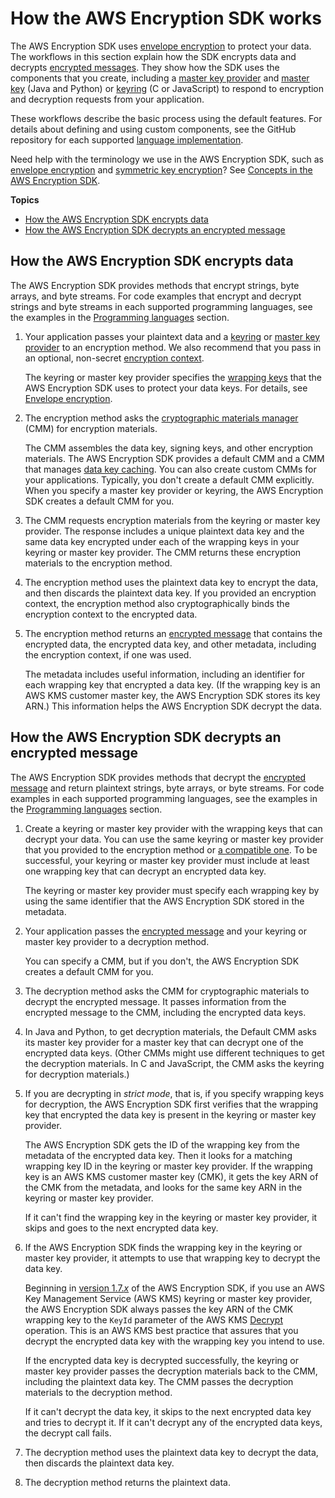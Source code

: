 # How the AWS Encryption SDK works<a name="how-it-works"></a>

The AWS Encryption SDK uses [envelope encryption](concepts.md#envelope-encryption) to protect your data\. The workflows in this section explain how the SDK encrypts data and decrypts [encrypted messages](concepts.md#message)\. They show how the SDK uses the components that you create, including a [master key provider](concepts.md#master-key-provider) and [master key](concepts.md#master-key) \(Java and Python\) or [keyring](concepts.md#keyring) \(C or JavaScript\) to respond to encryption and decryption requests from your application\. 

These workflows describe the basic process using the default features\. For details about defining and using custom components, see the GitHub repository for each supported [language implementation](programming-languages.md)\.

Need help with the terminology we use in the AWS Encryption SDK, such as [envelope encryption](concepts.md#envelope-encryption) and [symmetric key encryption](concepts.md#symmetric-key-encryption)? See [Concepts in the AWS Encryption SDK](concepts.md)\.

**Topics**
+ [How the AWS Encryption SDK encrypts data](#encrypt-workflow)
+ [How the AWS Encryption SDK decrypts an encrypted message](#decrypt-workflow)

## How the AWS Encryption SDK encrypts data<a name="encrypt-workflow"></a>

The AWS Encryption SDK provides methods that encrypt strings, byte arrays, and byte streams\. For code examples that encrypt and decrypt strings and byte streams in each supported programming languages, see the examples in the [Programming languages](programming-languages.md) section\.

1. Your application passes your plaintext data and a [keyring](concepts.md#keyring) or [master key provider](concepts.md#master-key-provider) to an encryption method\. We also recommend that you pass in an optional, non\-secret [encryption context](concepts.md#encryption-context)\. 

   The keyring or master key provider specifies the [wrapping keys](concepts.md#master-key) that the AWS Encryption SDK uses to protect your data keys\. For details, see [Envelope encryption](concepts.md#envelope-encryption)\.

1. The encryption method asks the [cryptographic materials manager](concepts.md#crypt-materials-manager) \(CMM\) for encryption materials\. 

   The CMM assembles the data key, signing keys, and other encryption materials\. The AWS Encryption SDK provides a default CMM and a CMM that manages [data key caching](data-key-caching.md)\. You can also create custom CMMs for your applications\. Typically, you don't create a default CMM explicitly\. When you specify a master key provider or keyring, the AWS Encryption SDK creates a default CMM for you\.

1. The CMM requests encryption materials from the keyring or master key provider\. The response includes a unique plaintext data key and the same data key encrypted under each of the wrapping keys in your keyring or master key provider\. The CMM returns these encryption materials to the encryption method\.

1. The encryption method uses the plaintext data key to encrypt the data, and then discards the plaintext data key\. If you provided an encryption context, the encryption method also cryptographically binds the encryption context to the encrypted data\.

1. The encryption method returns an [encrypted message](concepts.md#message) that contains the encrypted data, the encrypted data key, and other metadata, including the encryption context, if one was used\. 

   The metadata includes useful information, including an identifier for each wrapping key that encrypted a data key\. \(If the wrapping key is an AWS KMS customer master key, the AWS Encryption SDK stores its key ARN\.\) This information helps the AWS Encryption SDK decrypt the data\.

## How the AWS Encryption SDK decrypts an encrypted message<a name="decrypt-workflow"></a>

The AWS Encryption SDK provides methods that decrypt the [encrypted message](concepts.md#message) and return plaintext strings, byte arrays, or byte streams\. For code examples in each supported programming languages, see the examples in the [Programming languages](programming-languages.md) section\.

1. Create a keyring or master key provider with the wrapping keys that can decrypt your data\. You can use the same keyring or master key provider that you provided to the encryption method or [a compatible one](choose-keyring.md#keyring-compatibility)\. To be successful, your keyring or master key provider must include at least one wrapping key that can decrypt an encrypted data key\.

   The keyring or master key provider must specify each wrapping key by using the same identifier that the AWS Encryption SDK stored in the metadata\. 

1. Your application passes the [encrypted message](concepts.md#message) and your keyring or master key provider to a decryption method\.

   You can specify a CMM, but if you don't, the AWS Encryption SDK creates a default CMM for you\.

1. The decryption method asks the CMM for cryptographic materials to decrypt the encrypted message\. It passes information from the encrypted message to the CMM, including the encrypted data keys\.

1. In Java and Python, to get decryption materials, the Default CMM asks its master key provider for a master key that can decrypt one of the encrypted data keys\. \(Other CMMs might use different techniques to get the decryption materials\. In C and JavaScript, the CMM asks the keyring for decryption materials\.\) 

1. If you are decrypting in *strict mode*, that is, if you specify wrapping keys for decryption, the AWS Encryption SDK first verifies that the wrapping key that encrypted the data key is present in the keyring or master key provider\. 

   The AWS Encryption SDK gets the ID of the wrapping key from the metadata of the encrypted data key\. Then it looks for a matching wrapping key ID in the keyring or master key provider\. If the wrapping key is an AWS KMS customer master key \(CMK\), it gets the key ARN of the CMK from the metadata, and looks for the same key ARN in the keyring or master key provider\. 

   If it can't find the wrapping key in the keyring or master key provider, it skips and goes to the next encrypted data key\.

1. If the AWS Encryption SDK finds the wrapping key in the keyring or master key provider, it attempts to use that wrapping key to decrypt the data key\. 

   Beginning in [version 1\.7\.*x*](about-versions.md#version-1.7) of the AWS Encryption SDK, if you use an AWS Key Management Service \(AWS KMS\) keyring or master key provider, the AWS Encryption SDK always passes the key ARN of the CMK wrapping key to the `KeyId` parameter of the AWS KMS [Decrypt](https://docs.aws.amazon.com/kms/latest/APIReference/API_Decrypt.html) operation\. This is an AWS KMS best practice that assures that you decrypt the encrypted data key with the wrapping key you intend to use\.

   If the encrypted data key is decrypted successfully, the keyring or master key provider passes the decryption materials back to the CMM, including the plaintext data key\. The CMM passes the decryption materials to the decryption method\.

   If it can't decrypt the data key, it skips to the next encrypted data key and tries to decrypt it\. If it can't decrypt any of the encrypted data keys, the decrypt call fails\.

1. The decryption method uses the plaintext data key to decrypt the data, then discards the plaintext data key\. 

1. The decryption method returns the plaintext data\.
